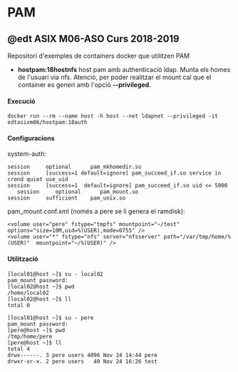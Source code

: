 # PAM
## @edt ASIX M06-ASO Curs 2018-2019

Repositori d'exemples de containers docker que utilitzen PAM

 * **hostpam:18hostnfs** host pam amb authenticació ldap. Munta els homes de l'usuari via nfs.
Atenció, per poder realitzar el mount cal que el container es generi amb l'opció **--privileged**.


#### Execució

```
docker run --rm --name host -h host --net ldapnet --privileged -it edtasixm06/hostpam:18auth
```

#### Configuracions

system-auth:
```
session     optional      pam_mkhomedir.so
session     [success=1 default=ignore] pam_succeed_if.so service in crond quiet use_uid
session     [success=1  default=ignore] pam_succeed_if.so uid <= 5000
   session     optional      pam_mount.so
session     sufficient    pam_unix.so

```

pam_mount.conf.xml (només a pere se li genera el  ramdisk):
```
<volume user="pere" fstype="tmpfs" mountpoint="~/test" options="size=10M,uid=%(USER),mode=0755" />
<volume user="*" fstype="nfs" server="nfsserver" path="/var/tmp/home/%(USER)"  mountpoint="~/%(USER)" />
```


#### Utilització

```
[local01@host ~]$ su - local02
pam_mount password:
[local02@host ~]$ pwd
/home/local02
[local02@host ~]$ ll
total 0

[local01@host ~]$ su - pere
pam_mount password:
[pere@host ~]$ pwd
/tmp/home/pere
[pere@host ~]$ ll
total 4
drwx------. 3 pere users 4096 Nov 24 14:44 pere
drwxr-xr-x. 2 pere users   40 Nov 24 16:26 test
```


